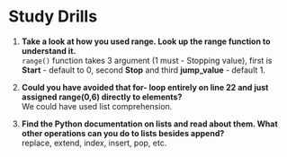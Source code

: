 # Study Drills

1. **Take a look at how you used range. Look up the range function to<br> understand it.**<br>
`range()` function takes 3 argument (1 must - Stopping value), first is <br>
**Start** - default to 0, second **Stop** and third **jump_value** - default 1.<br>

2. **Could you have avoided that for- loop entirely on line 22 and just <br> assigned range(0,6) directly to elements?**<br>
 We could have used list comprehension.<br>
 
3. **Find the Python documentation on lists and read about them. What<br> other operations can you do to lists besides append?**<br>
 replace, extend, index, insert, pop, etc.
